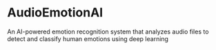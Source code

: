 # AudioEmotionAI
An AI-powered emotion recognition system that analyzes audio files to detect and classify human emotions using deep learning
